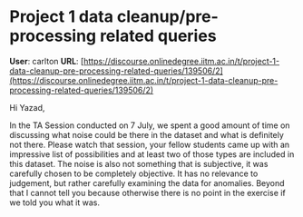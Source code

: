 # Project 1 data cleanup/pre-processing related queries

**User**: carlton
**URL**: [https://discourse.onlinedegree.iitm.ac.in/t/project-1-data-cleanup-pre-processing-related-queries/139506/2](https://discourse.onlinedegree.iitm.ac.in/t/project-1-data-cleanup-pre-processing-related-queries/139506/2)

Hi Yazad,

In the TA Session conducted on 7 July, we spent a good amount of time on discussing what noise could be there in the dataset and what is definitely not there. Please watch that session, your fellow students came up with an impressive list of possibilities and at least two of those types are included in this dataset. The noise is also not something that is subjective, it was carefully chosen to be completely objective. It has no relevance to judgement, but rather carefully examining the data for anomalies. Beyond that I cannot tell you because otherwise there is no point in the exercise if we told you what it was.
